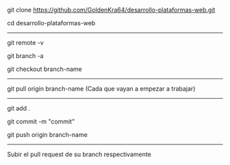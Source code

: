git clone https://github.com/GoldenKra64/desarrollo-plataformas-web.git

cd desarrollo-plataformas-web

---------------------------------------

git remote -v

git branch -a

git checkout branch-name

---------------------------------------

git pull origin branch-name (Cada que vayan a empezar a trabajar)

---------------------------------------

git add .

git commit -m "commit"

git push origin branch-name

---------------------------------------

Subir el pull request de su branch respectivamente
